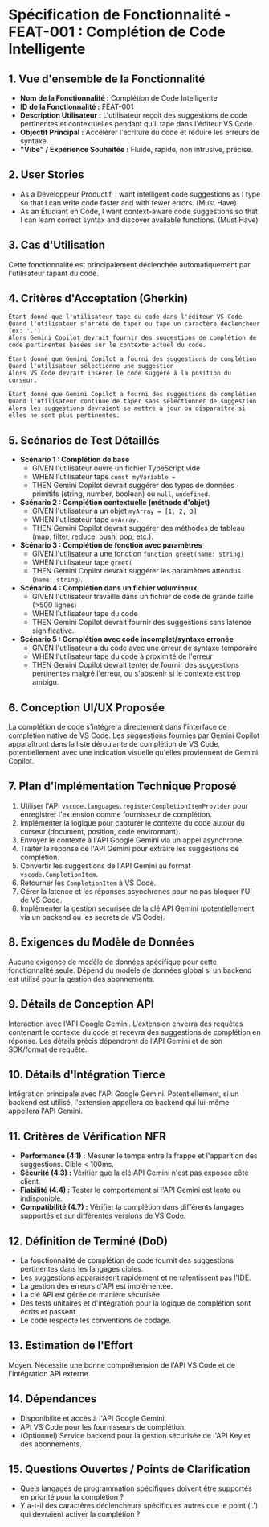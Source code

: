 # Spécification de Fonctionnalité - FEAT-001 : Complétion de Code Intelligente

## 1. Vue d'ensemble de la Fonctionnalité

- **Nom de la Fonctionnalité :** Complétion de Code Intelligente
- **ID de la Fonctionnalité :** FEAT-001
- **Description Utilisateur :** L'utilisateur reçoit des suggestions de code pertinentes et contextuelles pendant qu'il tape dans l'éditeur VS Code.
- **Objectif Principal :** Accélérer l'écriture du code et réduire les erreurs de syntaxe.
- **"Vibe" / Expérience Souhaitée :** Fluide, rapide, non intrusive, précise.

## 2. User Stories

- As a Développeur Productif, I want intelligent code suggestions as I type so that I can write code faster and with fewer errors. (Must Have)
- As an Étudiant en Code, I want context-aware code suggestions so that I can learn correct syntax and discover available functions. (Must Have)

## 3. Cas d'Utilisation

Cette fonctionnalité est principalement déclenchée automatiquement par l'utilisateur tapant du code.

## 4. Critères d'Acceptation (Gherkin)

```gherkin
Étant donné que l'utilisateur tape du code dans l'éditeur VS Code
Quand l'utilisateur s'arrête de taper ou tape un caractère déclencheur (ex: '.')
Alors Gemini Copilot devrait fournir des suggestions de complétion de code pertinentes basées sur le contexte actuel du code.

Étant donné que Gemini Copilot a fourni des suggestions de complétion
Quand l'utilisateur sélectionne une suggestion
Alors VS Code devrait insérer le code suggéré à la position du curseur.

Étant donné que Gemini Copilot a fourni des suggestions de complétion
Quand l'utilisateur continue de taper sans sélectionner de suggestion
Alors les suggestions devraient se mettre à jour ou disparaître si elles ne sont plus pertinentes.
```

## 5. Scénarios de Test Détaillés

- **Scénario 1 : Complétion de base**
  - GIVEN l'utilisateur ouvre un fichier TypeScript vide
  - WHEN l'utilisateur tape `const myVariable = `
  - THEN Gemini Copilot devrait suggérer des types de données primitifs (string, number, boolean) ou `null`, `undefined`.
- **Scénario 2 : Complétion contextuelle (méthode d'objet)**
  - GIVEN l'utilisateur a un objet `myArray = [1, 2, 3]`
  - WHEN l'utilisateur tape `myArray.`
  - THEN Gemini Copilot devrait suggérer des méthodes de tableau (map, filter, reduce, push, pop, etc.).
- **Scénario 3 : Complétion de fonction avec paramètres**
  - GIVEN l'utilisateur a une fonction `function greet(name: string)`
  - WHEN l'utilisateur tape `greet(`
  - THEN Gemini Copilot devrait suggérer les paramètres attendus (`name: string`).
- **Scénario 4 : Complétion dans un fichier volumineux**
  - GIVEN l'utilisateur travaille dans un fichier de code de grande taille (>500 lignes)
  - WHEN l'utilisateur tape du code
  - THEN Gemini Copilot devrait fournir des suggestions sans latence significative.
- **Scénario 5 : Complétion avec code incomplet/syntaxe erronée**
  - GIVEN l'utilisateur a du code avec une erreur de syntaxe temporaire
  - WHEN l'utilisateur tape du code à proximité de l'erreur
  - THEN Gemini Copilot devrait tenter de fournir des suggestions pertinentes malgré l'erreur, ou s'abstenir si le contexte est trop ambigu.

## 6. Conception UI/UX Proposée

La complétion de code s'intégrera directement dans l'interface de complétion native de VS Code. Les suggestions fournies par Gemini Copilot apparaîtront dans la liste déroulante de complétion de VS Code, potentiellement avec une indication visuelle qu'elles proviennent de Gemini Copilot.

## 7. Plan d'Implémentation Technique Proposé

1.  Utiliser l'API `vscode.languages.registerCompletionItemProvider` pour enregistrer l'extension comme fournisseur de complétion.
2.  Implémenter la logique pour capturer le contexte du code autour du curseur (document, position, code environnant).
3.  Envoyer le contexte à l'API Google Gemini via un appel asynchrone.
4.  Traiter la réponse de l'API Gemini pour extraire les suggestions de complétion.
5.  Convertir les suggestions de l'API Gemini au format `vscode.CompletionItem`.
6.  Retourner les `CompletionItem` à VS Code.
7.  Gérer la latence et les réponses asynchrones pour ne pas bloquer l'UI de VS Code.
8.  Implémenter la gestion sécurisée de la clé API Gemini (potentiellement via un backend ou les secrets de VS Code).

## 8. Exigences du Modèle de Données

Aucune exigence de modèle de données spécifique pour cette fonctionnalité seule. Dépend du modèle de données global si un backend est utilisé pour la gestion des abonnements.

## 9. Détails de Conception API

Interaction avec l'API Google Gemini. L'extension enverra des requêtes contenant le contexte du code et recevra des suggestions de complétion en réponse. Les détails précis dépendront de l'API Gemini et de son SDK/format de requête.

## 10. Détails d'Intégration Tierce

Intégration principale avec l'API Google Gemini. Potentiellement, si un backend est utilisé, l'extension appellera ce backend qui lui-même appellera l'API Gemini.

## 11. Critères de Vérification NFR

- **Performance (4.1) :** Mesurer le temps entre la frappe et l'apparition des suggestions. Cible < 100ms.
- **Sécurité (4.3) :** Vérifier que la clé API Gemini n'est pas exposée côté client.
- **Fiabilité (4.4) :** Tester le comportement si l'API Gemini est lente ou indisponible.
- **Compatibilité (4.7) :** Vérifier la complétion dans différents langages supportés et sur différentes versions de VS Code.

## 12. Définition de Terminé (DoD)

- La fonctionnalité de complétion de code fournit des suggestions pertinentes dans les langages cibles.
- Les suggestions apparaissent rapidement et ne ralentissent pas l'IDE.
- La gestion des erreurs d'API est implémentée.
- La clé API est gérée de manière sécurisée.
- Des tests unitaires et d'intégration pour la logique de complétion sont écrits et passent.
- Le code respecte les conventions de codage.

## 13. Estimation de l'Effort

Moyen. Nécessite une bonne compréhension de l'API VS Code et de l'intégration API externe.

## 14. Dépendances

- Disponibilité et accès à l'API Google Gemini.
- API VS Code pour les fournisseurs de complétion.
- (Optionnel) Service backend pour la gestion sécurisée de l'API Key et des abonnements.

## 15. Questions Ouvertes / Points de Clarification

- Quels langages de programmation spécifiques doivent être supportés en priorité pour la complétion ?
- Y a-t-il des caractères déclencheurs spécifiques autres que le point ('.') qui devraient activer la complétion ?

